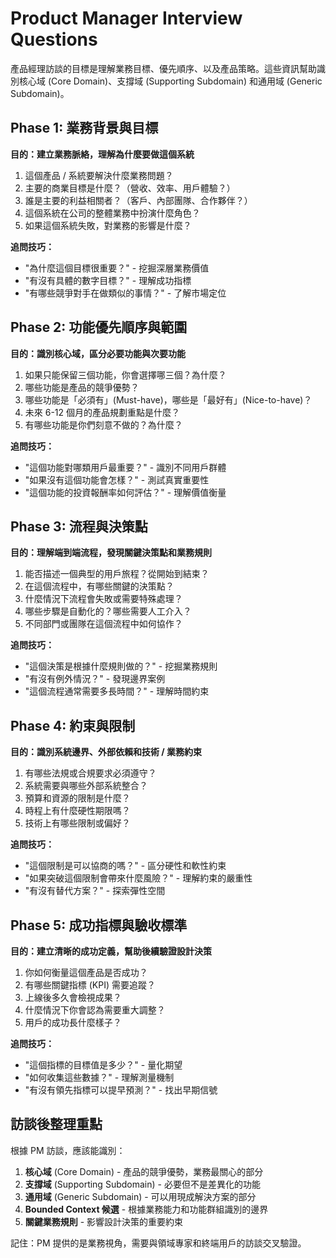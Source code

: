# Product Manager Interview Questions

產品經理訪談的目標是理解業務目標、優先順序、以及產品策略。這些資訊幫助識別核心域 (Core Domain)、支撐域 (Supporting Subdomain) 和通用域 (Generic Subdomain)。

## Phase 1: 業務背景與目標

**目的：建立業務脈絡，理解為什麼要做這個系統**

1. 這個產品 / 系統要解決什麼業務問題？
2. 主要的商業目標是什麼？（營收、效率、用戶體驗？）
3. 誰是主要的利益相關者？（客戶、內部團隊、合作夥伴？）
4. 這個系統在公司的整體業務中扮演什麼角色？
5. 如果這個系統失敗，對業務的影響是什麼？

**追問技巧：**
- "為什麼這個目標很重要？" - 挖掘深層業務價值
- "有沒有具體的數字目標？" - 理解成功指標
- "有哪些競爭對手在做類似的事情？" - 了解市場定位

## Phase 2: 功能優先順序與範圍

**目的：識別核心域，區分必要功能與次要功能**

1. 如果只能保留三個功能，你會選擇哪三個？為什麼？
2. 哪些功能是產品的競爭優勢？
3. 哪些功能是「必須有」(Must-have)，哪些是「最好有」(Nice-to-have)？
4. 未來 6-12 個月的產品規劃重點是什麼？
5. 有哪些功能是你們刻意不做的？為什麼？

**追問技巧：**
- "這個功能對哪類用戶最重要？" - 識別不同用戶群體
- "如果沒有這個功能會怎樣？" - 測試真實重要性
- "這個功能的投資報酬率如何評估？" - 理解價值衡量

## Phase 3: 流程與決策點

**目的：理解端到端流程，發現關鍵決策點和業務規則**

1. 能否描述一個典型的用戶旅程？從開始到結束？
2. 在這個流程中，有哪些關鍵的決策點？
3. 什麼情況下流程會失敗或需要特殊處理？
4. 哪些步驟是自動化的？哪些需要人工介入？
5. 不同部門或團隊在這個流程中如何協作？

**追問技巧：**
- "這個決策是根據什麼規則做的？" - 挖掘業務規則
- "有沒有例外情況？" - 發現邊界案例
- "這個流程通常需要多長時間？" - 理解時間約束

## Phase 4: 約束與限制

**目的：識別系統邊界、外部依賴和技術 / 業務約束**

1. 有哪些法規或合規要求必須遵守？
2. 系統需要與哪些外部系統整合？
3. 預算和資源的限制是什麼？
4. 時程上有什麼硬性期限嗎？
5. 技術上有哪些限制或偏好？

**追問技巧：**
- "這個限制是可以協商的嗎？" - 區分硬性和軟性約束
- "如果突破這個限制會帶來什麼風險？" - 理解約束的嚴重性
- "有沒有替代方案？" - 探索彈性空間

## Phase 5: 成功指標與驗收標準

**目的：建立清晰的成功定義，幫助後續驗證設計決策**

1. 你如何衡量這個產品是否成功？
2. 有哪些關鍵指標 (KPI) 需要追蹤？
3. 上線後多久會檢視成果？
4. 什麼情況下你會認為需要重大調整？
5. 用戶的成功長什麼樣子？

**追問技巧：**
- "這個指標的目標值是多少？" - 量化期望
- "如何收集這些數據？" - 理解測量機制
- "有沒有領先指標可以提早預測？" - 找出早期信號

## 訪談後整理重點

根據 PM 訪談，應該能識別：

1. **核心域** (Core Domain) - 產品的競爭優勢，業務最關心的部分
2. **支撐域** (Supporting Subdomain) - 必要但不是差異化的功能
3. **通用域** (Generic Subdomain) - 可以用現成解決方案的部分
4. **Bounded Context 候選** - 根據業務能力和功能群組識別的邊界
5. **關鍵業務規則** - 影響設計決策的重要約束

記住：PM 提供的是業務視角，需要與領域專家和終端用戶的訪談交叉驗證。
